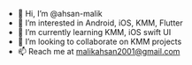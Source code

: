 - 👋 Hi, I’m @ahsan-malik
- 👀 I’m interested in Android, iOS, KMM, Flutter
- 🌱 I’m currently learning KMM, iOS swift UI
- 💞️ I’m looking to collaborate on KMM projects
- 📫 Reach me at malikahsan2001@gmail.com

<!---
ahsan-malik/ahsan-malik is a ✨ special ✨ repository because its `README.md` (this file) appears on your GitHub profile.
You can click the Preview link to take a look at your changes.
--->
